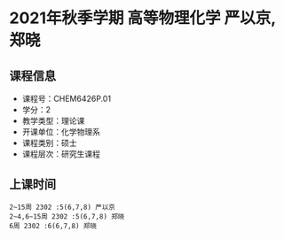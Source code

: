 # 2021年秋季学期 高等物理化学 严以京, 郑晓






## 课程信息

- 课程号：CHEM6426P.01
- 学分：2
- 教学类型：理论课
- 开课单位：化学物理系
- 课程类别：硕士
- 课程层次：研究生课程

## 上课时间

```
2~15周 2302 :5(6,7,8) 严以京
2~4,6~15周 2302 :5(6,7,8) 郑晓
6周 2302 :6(6,7,8) 郑晓
```

